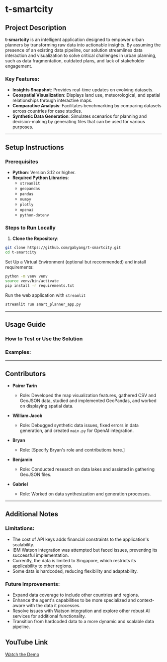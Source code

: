 # t-smartcity

## Project Description
**t-smartcity** is an intelligent application designed to empower urban planners by transforming raw data into actionable insights. By assuming the presence of an existing data pipeline, our solution streamlines data interaction and visualization to solve critical challenges in urban planning, such as data fragmentation, outdated plans, and lack of stakeholder engagement. 

### Key Features:
- **Insights Snapshot**: Provides real-time updates on evolving datasets.
- **Geospatial Visualization**: Displays land use, meteorological, and spatial relationships through interactive maps.
- **Comparative Analysis**: Facilitates benchmarking by comparing datasets across countries for case studies.
- **Synthetic Data Generation**: Simulates scenarios for planning and decision-making by generating files that can be used for various purposes.

---

## Setup Instructions
### Prerequisites
- **Python**: Version 3.12 or higher.
- **Required Python Libraries**:
  - `streamlit`
  - `geopandas`
  - `pandas`
  - `numpy`
  - `plotly`
  - `openai`
  - `python-dotenv`

### Steps to Run Locally
1. **Clone the Repository**:
```bash
git clone https://github.com/gabyang/t-smartcity.git
cd t-smartcity
```
Set Up a Virtual Environment (optional but recommended) and install requirements:
```bash
python -m venv venv
source venv/bin/activate
pip install -r requirements.txt
```
Run the web application with `streamlit`
```bash
streamlit run smart_planner_app.py
```

---

## Usage Guide
### How to Test or Use the Solution
<!-- 1. **Upload Your Dataset**:
   - Instructions for uploading or accessing sample datasets.
2. **Explore Features**:
   - Walkthrough of key features like insights snapshot, geospatial visualization, and synthetic data generation.
3. **Export Results**:
   - Guide on exporting visualizations and reports for stakeholders. -->

### Examples:
<!-- - Example scenarios or datasets for testing the application. -->

<!-- ---

## Deployment Instructions (if applicable)
### Steps to Deploy:
1. **Prepare the Environment**:
   - Ensure all prerequisites are installed.
2. **Build and Deploy**:
   - Detailed deployment steps for cloud or local environments.
3. **Post-Deployment Verification**:
   - Checklist for verifying the application is working as expected. -->

---
## Contributors
- **Pairor Tarin**  
  - Role: Developed the map visualization features, gathered CSV and GeoJSON data, studied and implemented GeoPandas, and worked on displaying spatial data.
  
- **William Jacob**  
  - Role: Debugged synthetic data issues, fixed errors in data generation, and created `main.py` for OpenAI integration.

- **Bryan**  
  - Role: [Specify Bryan's role and contributions here.]

- **Benjamin**  
  - Role: Conducted research on data lakes and assisted in gathering GeoJSON files.

- **Gabriel**  
  - Role: Worked on data synthesization and generation processes.

---

## Additional Notes
### Limitations:
- The cost of API keys adds financial constraints to the application's scalability.
- IBM Watson integration was attempted but faced issues, preventing its successful implementation.
- Currently, the data is limited to Singapore, which restricts its applicability to other regions.
- Some data is hardcoded, reducing flexibility and adaptability.

### Future Improvements:
- Expand data coverage to include other countries and regions.
- Enhance the agent's capabilities to be more specialized and context-aware with the data it processes.
- Resolve issues with Watson integration and explore other robust AI services for additional functionality.
- Transition from hardcoded data to a more dynamic and scalable data pipeline.


## YouTube Link
[Watch the Demo](https://youtu.be/your-video-link)

<!-- ### Video Structure:
1. **Introduction**:
   - Briefly introduce the team and the problem being solved.
2. **Demonstration**:
   - Showcase the working solution, highlighting key features and functionality.

----->